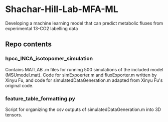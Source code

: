 # Shachar-Hill-Lab-MFA-ML
Developing a machine learning model that can predict metabolic fluxes from experimental 13-CO2 labelling data 

## Repo contents 
### hpcc_INCA_isotopomer_simulation
Contains MATLAB .m files for running 500 simulations of the included model (MSUmodel.mat). Code for simExpoerter.m and fluxExporter.m written by Xinyu Fu, and code for simulatedDataGeneration.m adapted from Xinyu Fu's original code. 

### feature_table_formatting.py
Script for organizing the csv outputs of simulatedDataGeneration.m into 3D tensors.
